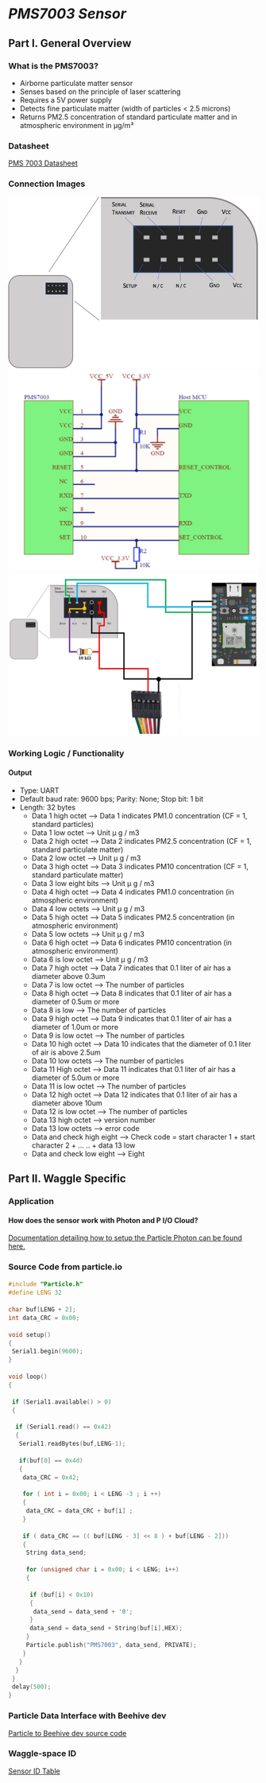 # *PMS7003 Sensor*
## Part I. General Overview
### What is the PMS7003?

  * Airborne particulate matter sensor
  * Senses based on the principle of laser scattering 
  * Requires a 5V power supply 
  * Detects fine particulate matter (width of particles < 2.5 microns)
  * Returns PM2.5 concentration of standard particulate matter and in atmospheric environment in μg/m³

### Datasheet
[PMS 7003 Datasheet](https://github.com/charihara/Experimental_Sensors/blob/master/Datasheets/PMS_7003_Datasheet.pdf)
### Connection Images
![image of PMS7003 pinout](https://github.com/charihara/Experimental_Sensors/blob/master/Images/PMS7003_pin_out.jpg)
![image of PMS7003 connection](https://github.com/charihara/Experimental_Sensors/blob/master/Images/Connection_Diagram_7003.JPG)
![image of PMS7003 connection](https://github.com/charihara/Experimental_Sensors/blob/master/Images/7003_Connection_Diagram.JPG)
### Working Logic / Functionality
#### Output

  * Type: UART
  * Default baud rate: 9600 bps; Parity: None; Stop bit: 1 bit 
  * Length: 32 bytes 
    * Data 1 high octet --> Data 1 indicates PM1.0 concentration (CF = 1, standard particles)
    * Data 1 low octet --> Unit μ g / m3
    * Data 2 high octet --> Data 2 indicates PM2.5 concentration (CF = 1, standard particulate matter)
    * Data 2 low octet --> Unit μ g / m3
    * Data 3 high octet --> Data 3 indicates PM10 concentration (CF = 1, standard particulate matter)
    * Data 3 low eight bits --> Unit μ g / m3
    * Data 4 high octet --> Data 4 indicates PM1.0 concentration (in atmospheric environment)
    * Data 4 low octets --> Unit μ g / m3
    * Data 5 high octet --> Data 5 indicates PM2.5 concentration (in atmospheric environment)
    * Data 5 low octets --> Unit μ g / m3
    * Data 6 high octet --> Data 6 indicates PM10 concentration (in atmospheric environment)
    * Data 6 is low octet --> Unit μ g / m3
    * Data 7 high octet --> Data 7 indicates that 0.1 liter of air has a diameter above 0.3um
    * Data 7 is low octet --> The number of particles
    * Data 8 high octet --> Data 8 indicates that 0.1 liter of air has a diameter of 0.5um or more
    * Data 8 is low --> The number of particles
    * Data 9 high octet --> Data 9 indicates that 0.1 liter of air has a diameter of 1.0um or more
    * Data 9 is low octet --> The number of particles
    *	Data 10 high octet --> Data 10 indicates that the diameter of 0.1 liter of air is above 2.5um
    *	Data 10 low octets --> The number of particles
    *	Data 11 High octet --> Data 11 indicates that 0.1 liter of air has a diameter of 5.0um or more
    *	Data 11 is low octet --> The number of particles
    *	Data 12 high octet --> Data 12 indicates that 0.1 liter of air has a diameter above 10um
    *	Data 12 is low octet --> The number of particles
    *	Data 13 high octet --> version number
    *	Data 13 low octets --> error code
    *	Data and check high eight --> Check code = start character 1 + start character 2 + ... .. + data 13 low
    *	Data and check low eight --> Eight

## Part II. Waggle Specific
### Application
#### How does the sensor work with Photon and P I/O Cloud?
[Documentation detailing how to setup the Particle Photon can be found here.](https://github.com/charihara/Experimental_Sensors/blob/master/Photon_Instructions.md)
### Source Code from particle.io

```C 
#include "Particle.h"
#define LENG 32

char buf[LENG + 2];
int data_CRC = 0x00;

void setup()
{
 Serial1.begin(9600);
}

void loop()
{

 if (Serial1.available() > 0)
 {
 
  if (Serial1.read() == 0x42)
  {
   Serial1.readBytes(buf,LENG-1);
   
   if(buf[0] == 0x4d)
   {
    data_CRC = 0x42;
    
    for ( int i = 0x00; i < LENG -3 ; i ++)
    {
     data_CRC = data_CRC + buf[i] ; 
    }   
    
    if ( data_CRC == (( buf[LENG - 3] << 8 ) + buf[LENG - 2]))
    {
     String data_send;
     
     for (unsigned char i = 0x00; i < LENG; i++)
     {
     
      if (buf[i] < 0x10)
      {
       data_send = data_send + '0';
      }
      data_send = data_send + String(buf[i],HEX);
     } 
     Particle.publish("PMS7003", data_send, PRIVATE);
    }
   }
  }
 }
 delay(500);
}	
```

### Particle Data Interface with Beehive dev <a name="beehive"></a>
[Particle to Beehive dev source code](https://github.com/JordanFleming/sensor_documentation/blob/master/Particle_to_Beehive_plugin)
### Waggle-space ID
[Sensor ID Table](https://github.com/JordanFleming/sensor_documentation/blob/master/Sensor_IDs.md)
